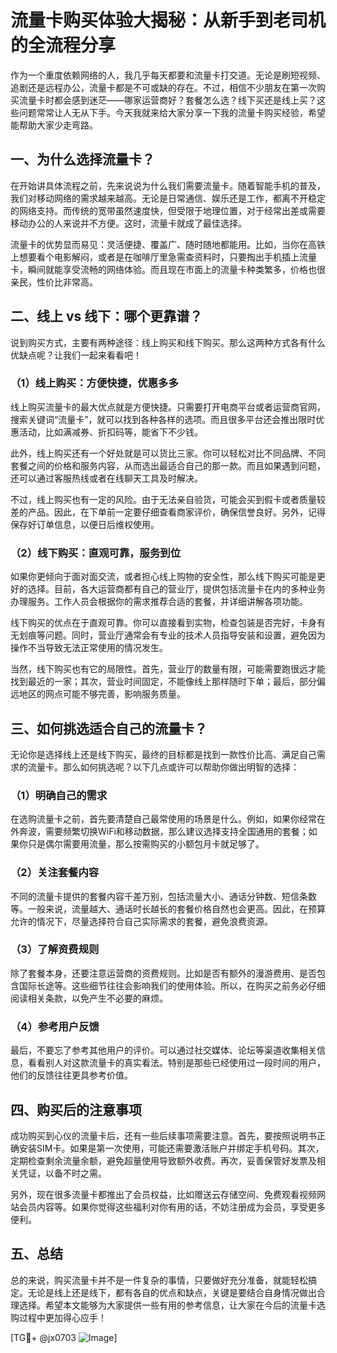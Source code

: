 # 流量卡购买体验大揭秘：从新手到老司机的全流程分享

作为一个重度依赖网络的人，我几乎每天都要和流量卡打交道。无论是刷短视频、追剧还是远程办公，流量卡都是不可或缺的存在。不过，相信不少朋友在第一次购买流量卡时都会感到迷茫——哪家运营商好？套餐怎么选？线下买还是线上买？这些问题常常让人无从下手。今天我就来给大家分享一下我的流量卡购买经验，希望能帮助大家少走弯路。

## 一、为什么选择流量卡？

在开始讲具体流程之前，先来说说为什么我们需要流量卡。随着智能手机的普及，我们对移动网络的需求越来越高。无论是日常通信、娱乐还是工作，都离不开稳定的网络支持。而传统的宽带虽然速度快，但受限于地理位置，对于经常出差或需要移动办公的人来说并不方便。这时，流量卡就成了最佳选择。

流量卡的优势显而易见：灵活便捷、覆盖广、随时随地都能用。比如，当你在高铁上想要看个电影解闷，或者是在咖啡厅里急需查资料时，只要掏出手机插上流量卡，瞬间就能享受流畅的网络体验。而且现在市面上的流量卡种类繁多，价格也很亲民，性价比非常高。

## 二、线上 vs 线下：哪个更靠谱？

说到购买方式，主要有两种途径：线上购买和线下购买。那么这两种方式各有什么优缺点呢？让我们一起来看看吧！

### （1）线上购买：方便快捷，优惠多多

线上购买流量卡的最大优点就是方便快捷。只需要打开电商平台或者运营商官网，搜索关键词“流量卡”，就可以找到各种各样的选项。而且很多平台还会推出限时优惠活动，比如满减券、折扣码等，能省下不少钱。

此外，线上购买还有一个好处就是可以货比三家。你可以轻松对比不同品牌、不同套餐之间的价格和服务内容，从而选出最适合自己的那一款。而且如果遇到问题，还可以通过客服热线或者在线聊天工具及时解决。

不过，线上购买也有一定的风险。由于无法亲自验货，可能会买到假卡或者质量较差的产品。因此，在下单前一定要仔细查看商家评价，确保信誉良好。另外，记得保存好订单信息，以便日后维权使用。

### （2）线下购买：直观可靠，服务到位

如果你更倾向于面对面交流，或者担心线上购物的安全性，那么线下购买可能是更好的选择。目前，各大运营商都有自己的营业厅，提供包括流量卡在内的多种业务办理服务。工作人员会根据你的需求推荐合适的套餐，并详细讲解各项功能。

线下购买的优点在于直观可靠。你可以直接看到实物，检查包装是否完好，卡身有无划痕等问题。同时，营业厅通常会有专业的技术人员指导安装和设置，避免因为操作不当导致无法正常使用的情况发生。

当然，线下购买也有它的局限性。首先，营业厅的数量有限，可能需要跑很远才能找到最近的一家；其次，营业时间固定，不能像线上那样随时下单；最后，部分偏远地区的网点可能不够完善，影响服务质量。

## 三、如何挑选适合自己的流量卡？

无论你是选择线上还是线下购买，最终的目标都是找到一款性价比高、满足自己需求的流量卡。那么如何挑选呢？以下几点或许可以帮助你做出明智的选择：

### （1）明确自己的需求

在选购流量卡之前，首先要清楚自己最常使用的场景是什么。例如，如果你经常在外奔波，需要频繁切换WiFi和移动数据，那么建议选择支持全国通用的套餐；如果你只是偶尔需要用流量，那么按需购买的小额包月卡就足够了。

### （2）关注套餐内容

不同的流量卡提供的套餐内容千差万别，包括流量大小、通话分钟数、短信条数等。一般来说，流量越大、通话时长越长的套餐价格自然也会更高。因此，在预算允许的情况下，尽量选择符合自己实际需求的套餐，避免浪费资源。

### （3）了解资费规则

除了套餐本身，还要注意运营商的资费规则。比如是否有额外的漫游费用、是否包含国际长途等。这些细节往往会影响我们的使用体验。所以，在购买之前务必仔细阅读相关条款，以免产生不必要的麻烦。

### （4）参考用户反馈

最后，不要忘了参考其他用户的评价。可以通过社交媒体、论坛等渠道收集相关信息，看看别人对这款流量卡的真实看法。特别是那些已经使用过一段时间的用户，他们的反馈往往更具参考价值。

## 四、购买后的注意事项

成功购买到心仪的流量卡后，还有一些后续事项需要注意。首先，要按照说明书正确安装SIM卡。如果是第一次使用，可能还需要激活账户并绑定手机号码。其次，定期检查剩余流量余额，避免超量使用导致额外收费。再次，妥善保管好发票及相关凭证，以备不时之需。

另外，现在很多流量卡都推出了会员权益，比如赠送云存储空间、免费观看视频网站会员内容等。如果你觉得这些福利对你有用的话，不妨注册成为会员，享受更多便利。

## 五、总结

总的来说，购买流量卡并不是一件复杂的事情，只要做好充分准备，就能轻松搞定。无论是线上还是线下，都有各自的优点和缺点，关键是要结合自身情况做出合理选择。希望本文能够为大家提供一些有用的参考信息，让大家在今后的流量卡选购过程中更加得心应手！

[TG💪+ @jx0703 ![Image](https://github.com/user-attachments/assets/dbca1d08-cadb-493c-b0ec-ad6f7a83f270)]